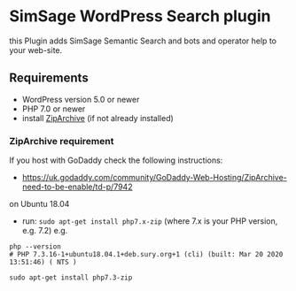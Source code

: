 # SimSage WordPress Search plugin
this Plugin adds SimSage Semantic Search and bots and operator help to your web-site.

## Requirements
- WordPress version 5.0 or newer
- PHP 7.0 or newer
- install [ZipArchive](https://www.php.net/manual/en/class.ziparchive.php) (if not already installed)

### ZipArchive requirement
If you host with GoDaddy check the following instructions:
- https://uk.godaddy.com/community/GoDaddy-Web-Hosting/ZipArchive-need-to-be-enable/td-p/7942

on Ubuntu 18.04
- run: `sudo apt-get install php7.x-zip`  (where 7.x is your PHP version, e.g. 7.2)
e.g.
```
php --version
# PHP 7.3.16-1+ubuntu18.04.1+deb.sury.org+1 (cli) (built: Mar 20 2020 13:51:46) ( NTS )

sudo apt-get install php7.3-zip
```
